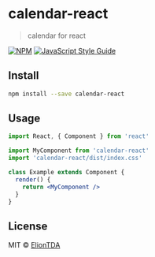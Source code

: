 # calendar-react

> calendar for react

[![NPM](https://img.shields.io/npm/v/calendar-react.svg)](https://www.npmjs.com/package/calendar-react) [![JavaScript Style Guide](https://img.shields.io/badge/code_style-standard-brightgreen.svg)](https://standardjs.com)

## Install

```bash
npm install --save calendar-react
```

## Usage

```jsx
import React, { Component } from 'react'

import MyComponent from 'calendar-react'
import 'calendar-react/dist/index.css'

class Example extends Component {
  render() {
    return <MyComponent />
  }
}
```

## License

MIT © [ElionTDA](https://github.com/ElionTDA)

